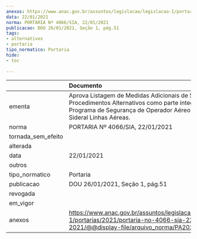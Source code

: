 ```yaml
---
anexos: https://www.anac.gov.br/assuntos/legislacao/legislacao-1/portarias/2021/portaria-no-4066-sia-22-01-2021/@@display-file/arquivo_norma/PA2021-4066.pdf
data: 22/01/2021
norma: PORTARIA Nº 4066/SIA, 22/01/2021
publicacao: DOU 26/01/2021, Seção 1, pág.51
tags:
- alternativos
- portaria
tipo_normatico: Portaria
hide: 
- toc 
 
---
```


|                    | Documento                                                                                                                                                                           |
|:-------------------|:------------------------------------------------------------------------------------------------------------------------------------------------------------------------------------|
| ementa             | Aprova Listagem de Medidas Adicionais de Segurança e Procedimentos Alternativos como parte integrante do Programa de Segurança de Operador Aéreo da empresa  Sideral Linhas Aéreas. |
| norma              | PORTARIA Nº 4066/SIA, 22/01/2021                                                                                                                                                    |
| tornada_sem_efeito |                                                                                                                                                                                     |
| alterada           |                                                                                                                                                                                     |
| data               | 22/01/2021                                                                                                                                                                          |
| outros             |                                                                                                                                                                                     |
| tipo_normatico     | Portaria                                                                                                                                                                            |
| publicacao         | DOU 26/01/2021, Seção 1, pág.51                                                                                                                                                     |
| revogada           |                                                                                                                                                                                     |
| em_vigor           |                                                                                                                                                                                     |
| anexos             | https://www.anac.gov.br/assuntos/legislacao/legislacao-1/portarias/2021/portaria-no-4066-sia-22-01-2021/@@display-file/arquivo_norma/PA2021-4066.pdf                                |